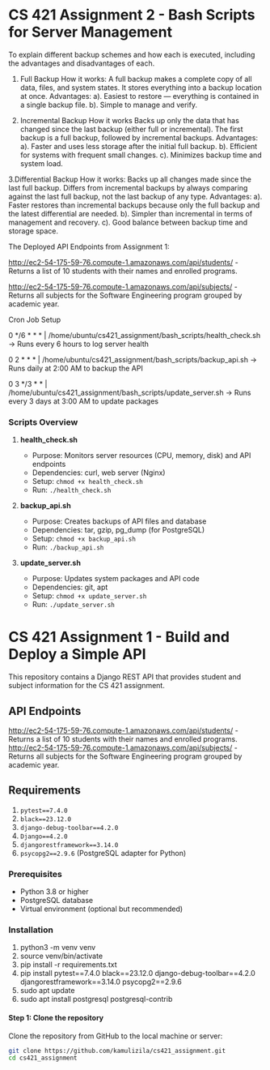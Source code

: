 # CS 421 Assignment 2 - Bash Scripts for Server Management

To explain different backup schemes and how each is executed, including the 
advantages and disadvantages of each.
1. Full Backup
How it works:
A full backup makes a complete copy of all data, files, and system states.
It stores everything into a backup location at once.
Advantages:
a). Easiest to restore — everything is contained in a single backup file.
b). Simple to manage and verify.

2. Incremental Backup
How it works
Backs up only the data that has changed since the last backup (either full or incremental).
The first backup is a full backup, followed by incremental backups.
Advantages:
a). Faster and uses less storage after the initial full backup.
b). Efficient for systems with frequent small changes.
c). Minimizes backup time and system load.

3.Differential Backup
How it works:
Backs up all changes made since the last full backup.
Differs from incremental backups by always comparing against the last full backup, not the last backup of any type.
Advantages:
a). Faster restores than incremental backups because only the full backup and the latest differential are needed.
b). Simpler than incremental in terms of management and recovery.
c). Good balance between backup time and storage space.

The Deployed API Endpoints from Assignment 1:

http://ec2-54-175-59-76.compute-1.amazonaws.com/api/students/ - Returns a list of 10 students with their names and enrolled programs.

http://ec2-54-175-59-76.compute-1.amazonaws.com/api/subjects/ - Returns all subjects for the Software Engineering program grouped by academic year.


Cron Job Setup

0 */6 * * * | /home/ubuntu/cs421_assignment/bash_scripts/health_check.sh -> Runs every 6 hours to log server health

0 2 * * * | /home/ubuntu/cs421_assignment/bash_scripts/backup_api.sh -> Runs daily at 2:00 AM to backup the API

0 3 */3 * * | /home/ubuntu/cs421_assignment/bash_scripts/update_server.sh -> Runs every 3 days at 3:00 AM to update packages

### Scripts Overview
1. **health_check.sh**
   - Purpose: Monitors server resources (CPU, memory, disk) and API endpoints
   - Dependencies: curl, web server (Nginx)
   - Setup: `chmod +x health_check.sh`
   - Run: `./health_check.sh`

2. **backup_api.sh**
   - Purpose: Creates backups of API files and database
   - Dependencies: tar, gzip, pg_dump (for PostgreSQL)
   - Setup: `chmod +x backup_api.sh`
   - Run: `./backup_api.sh`

3. **update_server.sh**
   - Purpose: Updates system packages and API code
   - Dependencies: git, apt
   - Setup: `chmod +x update_server.sh`
   - Run: `./update_server.sh`

   
# CS 421 Assignment 1 - Build and Deploy a Simple API

This repository contains a Django REST API that provides student and subject information for the CS 421 assignment.

## API Endpoints
http://ec2-54-175-59-76.compute-1.amazonaws.com/api/students/ - Returns a list of 10 students with their names and enrolled programs.
http://ec2-54-175-59-76.compute-1.amazonaws.com/api/subjects/ - Returns all subjects for the Software Engineering program grouped by academic year.

## Requirements
1. `pytest==7.4.0`
2. `black==23.12.0`
3. `django-debug-toolbar==4.2.0`
4. `Django==4.2.0`
5. `djangorestframework==3.14.0`
6. `psycopg2==2.9.6` (PostgreSQL adapter for Python)

### Prerequisites

- Python 3.8 or higher
- PostgreSQL database
- Virtual environment (optional but recommended)

### Installation
1. python3 -m venv venv
2. source venv/bin/activate 
3. pip install -r requirements.txt
4. pip install pytest==7.4.0 black==23.12.0 django-debug-toolbar==4.2.0 djangorestframework==3.14.0 psycopg2==2.9.6
5. sudo apt update
6. sudo apt install postgresql postgresql-contrib

#### Step 1: Clone the repository

Clone the repository from GitHub to the local machine or server:

```bash
git clone https://github.com/kamulizila/cs421_assignment.git
cd cs421_assignment
